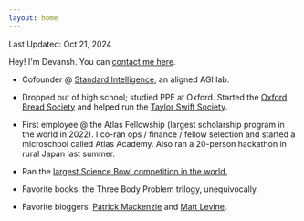 ```yaml
---
layout: home
---
```

Last Updated: Oct 21, 2024

Hey! I'm Devansh. You can <a href="mailto:hello@devanshpanda.com">contact me here</a>.

- Cofounder @ <a href="https://si.inc">Standard Intelligence</a>, an aligned AGI lab.
- Dropped out of high school; studied PPE at Oxford. Started the <a href="https://www.instagram.com/oxfordbreadsoc/">Oxford Bread Society</a> and helped run the <a href="https://www.instagram.com/oxfordswiftsoc/">Taylor Swift Society</a>.
- First employee @ the Atlas Fellowship (largest scholarship program in the world in 2022). I co-ran ops / finance / fellow selection and started a microschool called Atlas Academy. Also ran a 20-person hackathon in rural Japan last summer.
- Ran the <a href="https://prometheus.science/">largest Science Bowl competition in the world.</a>

- Favorite books: the Three Body Problem trilogy, unequivocally.

- Favorite bloggers: [Patrick Mackenzie](https://www.bitsaboutmoney.com/) and [Matt Levine](https://www.bloomberg.com/opinion/authors/ARbTQlRLRjE/matthew-s-levine).
